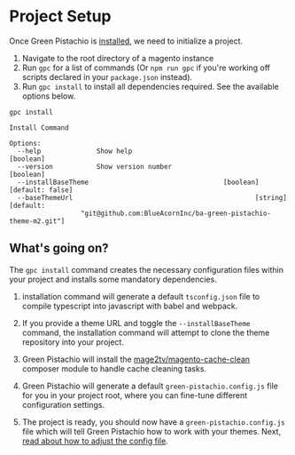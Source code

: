 # Project Setup

Once Green Pistachio is [installed](installation.md), we need to initialize a project.

1. Navigate to the root directory of a magento instance
2. Run `gpc` for a list of commands (Or `npm run gpc` if you're working off scripts declared in your `package.json` instead).
3. Run `gpc install` to install all dependencies required. See the available options below.

```shell
gpc install

Install Command

Options:
  --help              Show help                                        [boolean]
  --version           Show version number                              [boolean]
  --installBaseTheme                                  [boolean] [default: false]
  --baseThemeUrl                                              [string] [default:
                  "git@github.com:BlueAcornInc/ba-green-pistachio-theme-m2.git"]
```

## What's going on?

The `gpc install` command creates the necessary configuration files within your project and installs some mandatory dependencies.

1. installation command will generate a default `tsconfig.json` file to compile typescript into javascript with babel and webpack.

2. If you provide a theme URL and toggle the `--installBaseTheme` command, the installation command will attempt to clone the theme repository into your project.

3. Green Pistachio will install the [mage2tv/magento-cache-clean](https://github.com/mage2tv/magento-cache-clean) composer module to handle cache cleaning tasks.

4. Green Pistachio will generate a default `green-pistachio.config.js` file for you in your project root, where you can fine-tune different configuration settings.

5. The project is ready, you should now have a `green-pistachio.config.js` file which will tell Green Pistachio how to work
with your themes. Next, [read about how to adjust the config file](green-pistachio-config.md).
